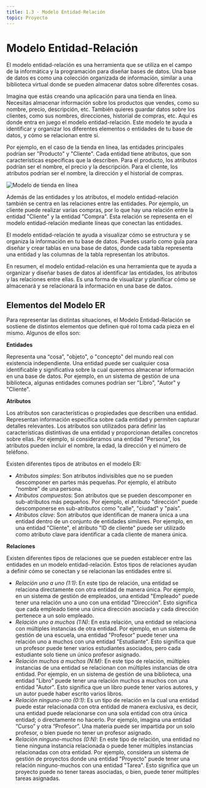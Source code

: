 ```yaml
---
title: 1.3 - Modelo Entidad-Relación
topic: Proyecto
---
```


# Modelo Entidad-Relación

El modelo entidad-relación es una herramienta que se utiliza en el campo de la informática y
la programación para diseñar bases de datos. Una base de datos es como una colección
organizada de información, similar a una biblioteca virtual donde se pueden almacenar
datos sobre diferentes cosas.

Imagina que estás creando una aplicación para una tienda en línea. Necesitas almacenar
información sobre los productos que vendes, como su nombre, precio, descripción, etc.
También quieres guardar datos sobre los clientes, como sus nombres, direcciones, historial
de compras, etc. Aquí es donde entra en juego el modelo entidad-relación. Este modelo te
ayuda a identificar y organizar los diferentes elementos o entidades de tu base de datos, y
cómo se relacionan entre sí.

Por ejemplo, en el caso de la tienda en línea, las entidades principales podrían ser
"Producto" y "Cliente". Cada entidad tiene atributos, que son características específicas que
la describen. Para el producto, los atributos podrían ser el nombre, el precio y la
descripción. Para el cliente, los atributos podrían ser el nombre, la dirección y el historial de
compras.

<img src="/img/modeloER-ejemplo.png" alt="Modelo de tienda en línea" />

Además de las entidades y los atributos, el modelo entidad-relación también se centra en
las relaciones entre las entidades. Por ejemplo, un cliente puede realizar varias compras,
por lo que hay una relación entre la entidad "Cliente" y la entidad "Compra". Esta relación se
representa en el modelo entidad-relación mediante líneas que conectan las entidades.

El modelo entidad-relación te ayuda a visualizar cómo se estructura y se organiza la
información en tu base de datos. Puedes usarlo como guía para diseñar y crear tablas en
una base de datos, donde cada tabla representa una entidad y las columnas de la tabla
representan los atributos.

En resumen, el modelo entidad-relación es una herramienta que te ayuda a organizar y
diseñar bases de datos al identificar las entidades, los atributos y las relaciones entre ellas.
Es una forma de visualizar y planificar cómo se almacenará y se relacionará la información
en una base de datos.

## Elementos del Modelo ER

Para representar las distintas situaciones, el Modelo Entidad-Relación se sostiene de
distintos elementos que definen qué rol toma cada pieza en el mismo. Algunos de ellos son:

**Entidades**

Representa una “cosa”, "objeto", o "concepto" del mundo real con existencia independiente.
Una entidad puede ser cualquier cosa identificable y significativa sobre la cual queremos
almacenar información en una base de datos. Por ejemplo, en un sistema de gestión de una
biblioteca, algunas entidades comunes podrían ser "Libro", "Autor" y "Cliente".

**Atributos**

Los atributos son características o propiedades que describen una entidad. Representan
información específica sobre cada entidad y permiten capturar detalles relevantes.
Los atributos son utilizados para definir las características distintivas de una entidad y
proporcionan detalles concretos sobre ellas. Por ejemplo, si consideramos una entidad
"Persona", los atributos pueden incluir el nombre, la edad, la dirección y el número de
teléfono.

Existen diferentes tipos de atributos en el modelo ER:

- _Atributos simples_: Son atributos indivisibles que no se pueden descomponer en
  partes más pequeñas. Por ejemplo, el atributo "nombre" de una persona.
- _Atributos compuestos_: Son atributos que se pueden descomponer en sub-atributos
  más pequeños. Por ejemplo, el atributo "dirección" puede descomponerse en
  sub-atributos como "calle", "ciudad" y "país".
- _Atributos clave_: Son atributos que identifican de manera única a una entidad dentro
  de un conjunto de entidades similares. Por ejemplo, en una entidad "Cliente", el
  atributo "ID de cliente" puede ser utilizado como atributo clave para identificar a cada
  cliente de manera única.

**Relaciones**

Existen diferentes tipos de relaciones que se pueden establecer entre las entidades en un
modelo entidad-relación. Estos tipos de relaciones ayudan a definir cómo se conectan y se
relacionan las entidades entre sí.

- _Relación uno a uno (1:1)_: En este tipo de relación, una entidad se relaciona
  directamente con otra entidad de manera única. Por ejemplo, en un sistema de
  gestión de empleados, una entidad "Empleado" puede tener una relación uno a uno
  con una entidad "Dirección". Esto significa que cada empleado tiene una única
  dirección asociada y cada dirección pertenece a un solo empleado.
- _Relación uno a muchos (1:N)_: En esta relación, una entidad se relaciona con
  múltiples instancias de otra entidad. Por ejemplo, en un sistema de gestión de una
  escuela, una entidad "Profesor" puede tener una relación uno a muchos con una entidad "Estudiante". Esto significa que un profesor puede tener varios estudiantes
  asociados, pero cada estudiante solo tiene un único profesor asignado.
- _Relación muchos a muchos (N:M)_: En este tipo de relación, múltiples instancias de
  una entidad se relacionan con múltiples instancias de otra entidad. Por ejemplo, en
  un sistema de gestión de una biblioteca, una entidad "Libro" puede tener una
  relación muchos a muchos con una entidad "Autor". Esto significa que un libro puede
  tener varios autores, y un autor puede haber escrito varios libros.
- _Relación ninguno-uno (0:1)_: Es un tipo de relación en la cual una entidad puede
  estar relacionada con otra entidad de manera exclusiva, es decir, una entidad puede
  relacionarse con una sola entidad con otra única entidad; o directamente no hacerlo.
  Por ejemplo, imagina una entidad “Curso” y otra “Profesor”. Una materia puede ser
  impartida por un solo profesor, o bien puede no tener un profesor asignado.
- _Relación ninguno-muchos (0:N)_: En este tipo de relación, una entidad no tiene
  ninguna instancia relacionada o puede tener múltiples instancias relacionadas con
  otra entidad. Por ejemplo, considera un sistema de gestión de proyectos donde una
  entidad "Proyecto" puede tener una relación ninguno-muchos con una entidad
  "Tarea". Esto significa que un proyecto puede no tener tareas asociadas, o bien,
  puede tener múltiples tareas asignadas.
